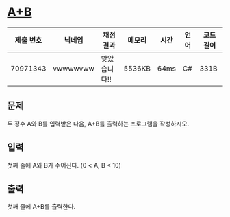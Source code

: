#  [A+B](https://www.acmicpc.net/problem/1000) 

| 제출 번호 | 닉네임 | 채점 결과 | 메모리 | 시간 | 언어 | 코드 길이 |
|---|---|---|---|---|---|---|
|70971343|vwwwwvww|맞았습니다!! |5536KB|64ms|C#|331B|

## 문제
<p>두 정수 A와 B를 입력받은 다음, A+B를 출력하는 프로그램을 작성하시오.</p>

## 입력
<p>첫째 줄에 A와 B가 주어진다. (0 < A, B < 10)</p>

## 출력
<p>첫째 줄에 A+B를 출력한다.</p>

